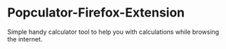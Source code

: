 # Popculator-Firefox-Extension
Simple handy calculator tool to help you with calculations while browsing the internet.
